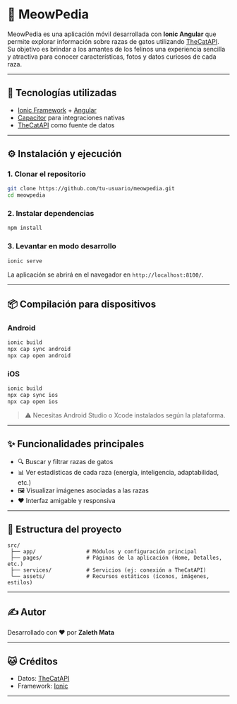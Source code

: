 # 🐾 MeowPedia

MeowPedia es una aplicación móvil desarrollada con **Ionic Angular** que permite explorar información sobre razas de gatos utilizando [TheCatAPI](https://thecatapi.com/).  
Su objetivo es brindar a los amantes de los felinos una experiencia sencilla y atractiva para conocer características, fotos y datos curiosos de cada raza.

---

## 📱 Tecnologías utilizadas

- [Ionic Framework](https://ionicframework.com/) + [Angular](https://angular.io/)  
- [Capacitor](https://capacitorjs.com/) para integraciones nativas  
- [TheCatAPI](https://thecatapi.com/) como fuente de datos  

---

## ⚙️ Instalación y ejecución

### 1. Clonar el repositorio
```bash
git clone https://github.com/tu-usuario/meowpedia.git
cd meowpedia
```

### 2. Instalar dependencias
```bash
npm install
```

### 3. Levantar en modo desarrollo
```bash
ionic serve
```
La aplicación se abrirá en el navegador en `http://localhost:8100/`.

---

## 📦 Compilación para dispositivos

### Android
```bash
ionic build
npx cap sync android
npx cap open android
```

### iOS
```bash
ionic build
npx cap sync ios
npx cap open ios
```

> ⚠️ Necesitas Android Studio o Xcode instalados según la plataforma.

---

## ✨ Funcionalidades principales

- 🔍 Buscar y filtrar razas de gatos  
- 📊 Ver estadísticas de cada raza (energía, inteligencia, adaptabilidad, etc.)  
- 🖼️ Visualizar imágenes asociadas a las razas  
- ❤️ Interfaz amigable y responsiva  

---

## 📂 Estructura del proyecto

```
src/
 ├── app/                # Módulos y configuración principal
 ├── pages/              # Páginas de la aplicación (Home, Detalles, etc.)
 ├── services/           # Servicios (ej: conexión a TheCatAPI)
 └── assets/             # Recursos estáticos (íconos, imágenes, estilos)
```

---
## ✍️ Autor

Desarrollado con ❤️ por **Zaleth Mata**  

---
## 🐱 Créditos

- Datos: [TheCatAPI](https://thecatapi.com/)  
- Framework: [Ionic](https://ionicframework.com/)  
---


